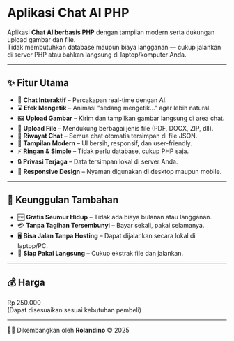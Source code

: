 # Aplikasi Chat AI PHP

Aplikasi **Chat AI berbasis PHP** dengan tampilan modern serta dukungan upload gambar dan file.  
Tidak membutuhkan database maupun biaya langganan — cukup jalankan di server PHP atau bahkan langsung di laptop/komputer Anda.  

---

## ✨ Fitur Utama
- 💬 **Chat Interaktif** – Percakapan real-time dengan AI.  
- ⌛ **Efek Mengetik** – Animasi "sedang mengetik..." agar lebih natural.  
- 🖼️ **Upload Gambar** – Kirim dan tampilkan gambar langsung di area chat.  
- 📂 **Upload File** – Mendukung berbagai jenis file (PDF, DOCX, ZIP, dll).  
- 📝 **Riwayat Chat** – Semua chat otomatis tersimpan di file JSON.  
- 🎨 **Tampilan Modern** – UI bersih, responsif, dan user-friendly.  
- ⚡ **Ringan & Simple** – Tidak perlu database, cukup PHP saja.  
- 🔒 **Privasi Terjaga** – Data tersimpan lokal di server Anda.  
- 📱 **Responsive Design** – Nyaman digunakan di desktop maupun mobile.  

---

## 🎁 Keunggulan Tambahan
- 🆓 **Gratis Seumur Hidup** – Tidak ada biaya bulanan atau langganan.  
- 💳 **Tanpa Tagihan Tersembunyi** – Bayar sekali, pakai selamanya.  
- 🖥️ **Bisa Jalan Tanpa Hosting** – Dapat dijalankan secara lokal di laptop/PC.  
- 🚀 **Siap Pakai Langsung** – Cukup ekstrak file dan jalankan.  

---

## 💰 Harga
Rp 250.000  
(Dapat disesuaikan sesuai kebutuhan pembeli)  

---

👨‍💻 Dikembangkan oleh **Rolandino** © 2025
